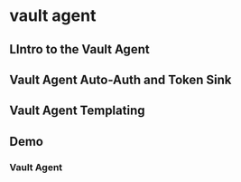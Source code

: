 # vault agent

## LIntro to the Vault Agent

## Vault Agent Auto-Auth and Token Sink

## Vault Agent Templating

## Demo

### Vault Agent
